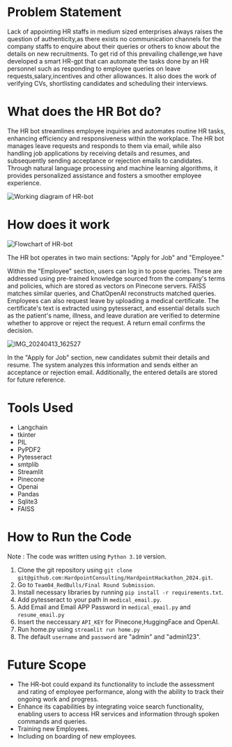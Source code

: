 # Problem Statement
Lack of appointing HR staffs in medium sized enterprises always raises the question of authenticity,as there exists no communication channels for the company staffs to enquire about their queries or others to know about the details on new recruitments.
To get rid of this prevailing challenge,we have developed a smart HR-gpt that can automate the tasks done by an HR personnel such as responding to employee queries on leave requests,salary,incentives and other allowances. It also does the work of verifying CVs, shortlisting candidates and scheduling their interviews.

# What does the HR Bot do?
The HR bot streamlines employee inquiries and automates routine HR tasks, enhancing efficiency and responsiveness within the workplace. The HR bot manages leave requests and responds to them via email, while also handling job applications by receiving details and resumes, and subsequently sending acceptance or rejection emails to candidates. Through natural language processing and machine learning algorithms, it provides personalized assistance and fosters a smoother employee experience.

![Working diagram of HR-bot](https://github.com/HardpointConsulting/HardpointHackathon_2024/assets/97967333/950d346a-31f3-4ca5-8033-61ffe411e60e)


# How does it work
   
   ![Flowchart of HR-bot](https://github.com/HardpointConsulting/HardpointHackathon_2024/assets/97967333/504f3290-d854-428c-bfc7-072803f17193)
   
The HR bot operates in two main sections: "Apply for Job" and "Employee."

Within the "Employee" section, users can log in to pose queries. These are addressed using pre-trained knowledge sourced from the company's terms and policies, which are stored as vectors on Pinecone servers. FAISS matches similar queries, and ChatOpenAI reconstructs matched queries. Employees can also request leave by uploading a medical certificate. The certificate's text is extracted using pytesseract, and essential details such as the patient's name, illness, and leave duration are verified to determine whether to approve or reject the request. A return email confirms the decision.

![IMG_20240413_162527](https://github.com/HardpointConsulting/HardpointHackathon_2024/assets/97967333/0f298291-45ee-4a6e-b52e-6adfeec2d6bf)

In the "Apply for Job" section, new candidates submit their details and resume. The system analyzes this information and sends either an acceptance or rejection email. Additionally, the entered details are stored for future reference.

   

# Tools Used
* Langchain
* tkinter
* PIL
* PyPDF2
* Pytesseract
* smtplib
* Streamlit
* Pinecone
* Openai
* Pandas
* Sqlite3
* FAISS

# How to Run the Code
Note : The code was written using ```Python 3.10``` version.
1. Clone the git repository using ```git clone git@github.com:HardpointConsulting/HardpointHackathon_2024.git```.
2. Go to ```Team04_RedBulls/Final Round Submission```.
3. Install necessary libraries by running ```pip install -r requirements.txt```.
4. Add pytesseract to your path in ```medical_email.py```.
5. Add Email and Email APP Password in ```medical_email.py``` and ```resume_email.py```
6. Insert the neccessary ```API_KEY``` for Pinecone,HuggingFace and OpenAI.
7. Run home.py using ```streamlit run home.py```
8. The default ```username``` and ```password``` are "admin" and "admin123".

# Future Scope
* The HR-bot could expand its functionality to include the assessment and rating of employee performance, along with the ability to track their ongoing work and progress.
* Enhance its capabilities by integrating voice search functionality, enabling users to access HR services and information through spoken commands and queries.
* Training new Employees.
* Including on boarding of new employees.
